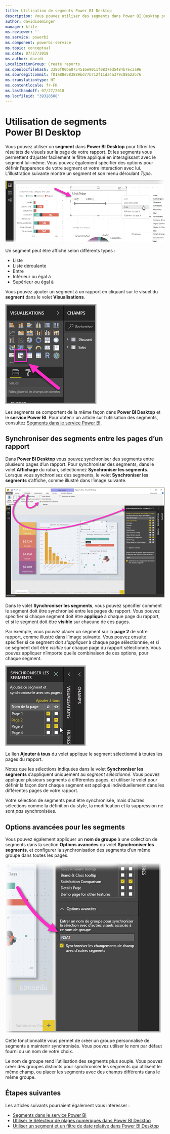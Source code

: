 ```yaml
---
title: Utilisation de segments Power BI Desktop
description: Vous pouvez utiliser des segments dans Power BI Desktop pour filtrer, mettre en surbrillance et personnalisation des rapports
author: davidiseminger
manager: kfile
ms.reviewer: ''
ms.service: powerbi
ms.component: powerbi-service
ms.topic: conceptual
ms.date: 07/27/2018
ms.author: davidi
LocalizationGroup: Create reports
ms.openlocfilehash: 3386f00be0754516e9011f0837ed5484b7ec3a96
ms.sourcegitcommit: f01a88e583889bd77b712f11da4a379c88a22b76
ms.translationtype: HT
ms.contentlocale: fr-FR
ms.lasthandoff: 07/27/2018
ms.locfileid: "39328508"
---
```

# <a name="using-slicers-power-bi-desktop"></a>Utilisation de segments Power BI Desktop

Vous pouvez utiliser un **segment** dans **Power BI Desktop** pour filtrer les résultats de visuels sur la page de votre rapport. Et les segments vous permettent d’ajuster facilement le filtre appliqué en interagissant avec le segment lui-même. Vous pouvez également spécifier des options pour définir l’apparence de votre segment et votre interaction avec lui. L’illustration suivante montre un segment et son menu déroulant *Type*. 

![segments dans Desktop](media/desktop-slicers/desktop-slicers_01.png)

Un segment peut être affiché selon différents types :

* Liste
* Liste déroulante
* Entre
* Inférieur ou égal à
* Supérieur ou égal à

Vous pouvez ajouter un segment à un rapport en cliquant sur le visuel du **segment** dans le volet **Visualisations**.

![type de visuel de segment](media/desktop-slicers/desktop-slicers_02.png)

Les segments se comportent de la même façon dans **Power BI Desktop** et le **service Power BI**. Pour obtenir un article sur l’utilisation des segments, consultez [Segments dans le service Power BI](power-bi-visualization-slicers.md).

## <a name="synchronize-slicers-across-report-pages"></a>Synchroniser des segments entre les pages d’un rapport

Dans **Power BI Desktop** vous pouvez synchroniser des segments entre plusieurs pages d’un rapport. Pour synchroniser des segments, dans le volet **Affichage** du ruban, sélectionnez **Synchroniser les segments**. Lorsque vous synchronisez des segments, le volet **Synchroniser les segments** s’affiche, comme illustré dans l’image suivante.

![afficher le volet Synchroniser les segments](media/desktop-slicers/desktop-slicers_03.png)

Dans le volet **Synchroniser les segments**, vous pouvez spécifier comment le segment doit être synchronisé entre les pages du rapport. Vous pouvez spécifier si chaque segment doit être **appliqué** à chaque page du rapport, et si le segment doit être **visible** sur chacune de ces pages.

Par exemple, vous pouvez placer un segment sur la **page 2** de votre rapport, comme illustré dans l’image suivante. Vous pouvez ensuite spécifier si ce segment doit *s’appliquer* à chaque page sélectionnée, et si ce segment doit être *visible* sur chaque page du rapport sélectionné. Vous pouvez appliquer n’importe quelle combinaison de ces options, pour chaque segment. 

![synchroniser les segments](media/desktop-slicers/desktop-slicers_04.png)

Le lien **Ajouter à tous** du volet applique le segment sélectionné à toutes les pages du rapport.


Notez que les sélections indiquées dans le volet **Synchroniser les segments** s’appliquent uniquement au *segment sélectionné*. Vous pouvez appliquer plusieurs segments à différentes pages, et utiliser le volet pour définir la façon dont chaque segment est appliqué individuellement dans les différentes pages de votre rapport. 

Votre sélection de segments peut être synchronisée, mais d’autres sélections comme la définition du style, la modification et la suppression ne sont *pas* synchronisées. 

## <a name="advanced-options-for-slicers"></a>Options avancées pour les segments

Vous pouvez également appliquer un **nom de groupe** à une collection de segments dans la section **Options avancées** du volet **Synchroniser les segments**, et configurer la synchronisation des segments d’un même groupe dans toutes les pages. 

![nom du groupe de segments](media/desktop-slicers/desktop-slicers_05.png)

Cette fonctionnalité vous permet de créer un groupe personnalisé de segments à maintenir synchronisés. Vous pouvez utiliser le nom par défaut fourni ou un nom de votre choix. 

Le nom de groupe rend l’utilisation des segments plus souple. Vous pouvez créer des groupes distincts pour synchroniser les segments qui utilisent le même champ, ou placer les segments avec des champs différents dans le même groupe. 


## <a name="next-steps"></a>Étapes suivantes

Les articles suivants pourraient également vous intéresser :

* [Segments dans le service Power BI](power-bi-visualization-slicers.md)
* [Utiliser le Sélecteur de plages numériques dans Power BI Desktop](desktop-slicer-numeric-range.md)
* [Utiliser un segment et un filtre de date relative dans Power BI Desktop](desktop-slicer-filter-date-range.md)

